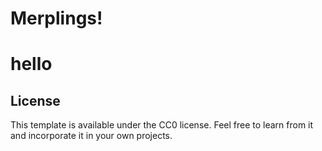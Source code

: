 # Merplings!


# hello
## License

This template is available under the CC0 license. Feel free to learn from it and incorporate it in your own projects.
